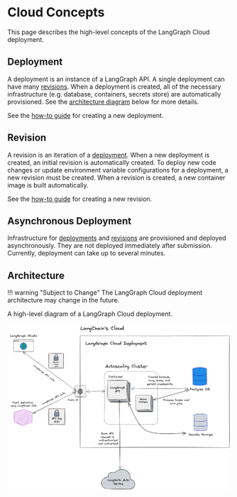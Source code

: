 # Cloud Concepts

This page describes the high-level concepts of the LangGraph Cloud deployment.

## Deployment

A deployment is an instance of a LangGraph API. A single deployment can have many [revisions](#revision). When a deployment is created, all of the necessary infrastructure (e.g. database, containers, secrets store) are automatically provisioned. See the [architecture diagram](#architecture) below for more details.

See the [how-to guide](../deployment/cloud.md#create-new-deployment) for creating a new deployment.

## Revision

A revision is an iteration of a [deployment](#deployment). When a new deployment is created, an initial revision is automatically created. To deploy new code changes or update environment variable configurations for a deployment, a new revision must be created. When a revision is created, a new container image is built automatically.

See the [how-to guide](../deployment/cloud.md#create-new-revision) for creating a new revision.

## Asynchronous Deployment

Infrastructure for [deployments](#deployment) and [revisions](#revision) are provisioned and deployed asynchronously. They are not deployed immediately after submission. Currently, deployment can take up to several minutes.

## Architecture

!!! warning "Subject to Change"
    The LangGraph Cloud deployment architecture may change in the future.

A high-level diagram of a LangGraph Cloud deployment.

![diagram](langgraph_cloud_architecture.png)
